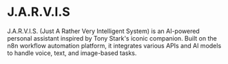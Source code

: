 # J.A.R.V.I.S
J.A.R.V.I.S. (Just A Rather Very Intelligent System) is an AI-powered personal assistant inspired by Tony Stark's iconic companion. Built on the n8n workflow automation platform, it integrates various APIs and AI models to handle voice, text, and image-based tasks.
